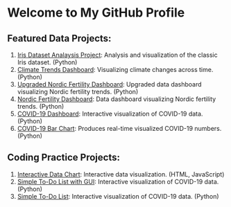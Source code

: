 # Welcome to My GitHub Profile

## Featured Data Projects:
1. [Iris Dataset Analaysis Project](https://github.com/eliasorbon/iris_data_analysis_project): Analysis and visualization of the classic Iris dataset. (Python)
2. [Climate Trends Dashboard](https://github.com/eliasorbon/climate-trends-dashboard): Visualizing climate changes across time. (Python)
3. [Upgraded Nordic Fertility Dashboard](https://github.com/eliasorbon/nordic_fertility_dashboard_upgraded): Upgraded data dashboard visualizing Nordic fertility trends. (Python)
4. [Nordic Fertility Dashboard](https://github.com/eliasorbon/nordic_fertility_dashboard): Data dashboard visualizing Nordic fertility trends. (Python)
5. [COVID-19 Dashboard](https://github.com/eliasorbon/covid_data_dashboard): Interactive visualization of COVID-19 data. (Python)
6. [COVID-19 Bar Chart](https://github.com/eliasorbon/covid_data_barchart): Produces real-time visualized COVID-19 numbers. (Python)
## Coding Practice Projects:
1. [Interactive Data Chart](https://github.com/eliasorbon/interactive_data_chart): Interactive data visualization. (HTML, JavaScript)
2. [Simple To-Do List with GUI](https://github.com/eliasorbon/todo_list_gui): Interactive visualization of COVID-19 data. (Python)
3. [Simple To-Do List](https://github.com/eliasorbon/todo_list): Interactive visualization of COVID-19 data. (Python)
